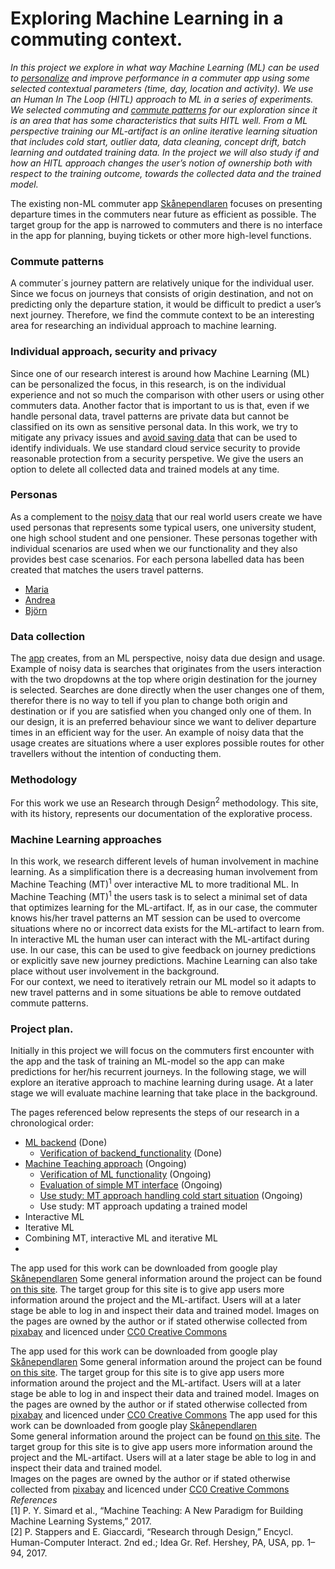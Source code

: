 # Exploring Machine Learning in a commuting context.
*In this project we explore in what way Machine Learning (ML) can be used to [personalize](#individual-approach-security-and-privacy) and improve performance in a commuter app using some selected contextual parameters (time, day, location and activity). We use an Human In The Loop (HITL) approach to ML in a series of experiments. We selected commuting and [commute patterns](#Commute-patterns) for our exploration since it is an area that has some characteristics that suits HITL well. From a ML perspective training our ML-artifact is an online iterative learning situation that includes cold start, outlier data, data cleaning, concept drift, batch learning and outdated training data. In the project we will also study if and how an HITL approach changes the user’s notion of ownership both with respect to the training outcome, towards the collected data and the trained model.*

The existing non-ML commuter app [Skånependlaren](https://play.google.com/store/apps/details?id=se.k3larra.alvebuss&hl=sv) focuses on presenting departure times in the commuters near future as efficient as possible. The target group for the app is narrowed to commuters and there is no interface in the app for planning, buying tickets or other more high-level functions.

### Commute patterns
A commuter´s journey pattern are relatively unique for the individual user. Since we focus on journeys that consists of origin destination, and not on predicting only the departure station, it would be difficult to predict a user’s next journey. Therefore, we find the commute context to be an interesting area for researching an individual approach to machine learning.

### Individual approach, security and privacy
Since one of our research interest is around how Machine Learning (ML) can be personalized the focus, in this research, is on the individual experience and not so much the comparison with other users or using other commuters data. Another factor that is important to us is that, even if we handle personal data, travel patterns are private data but cannot be classified on its own as sensitive personal data. In this work, we try to mitigate any privacy issues and [avoid saving data](https://skanependlaren.firebaseapp.com) that can be used to identify individuals. We use standard cloud service security to provide reasonable protection from a security perspetive. We give the users an option to delete all collected data and trained models at any time.

### Personas
As a complement to the [noisy data](#Data-collection) that our real world users create we have used personas that represents some typical users, one university student, one high school student and one pensioner. These personas together with individual scenarios are used when we our functionality and they also provides best case scenarios. For each persona labelled data has been created that matches the users travel patterns.

* [Maria](personas/Maria.md)
* [Andrea](personas/Andrea.md)
* [Björn](personas/Bjorn.md)

### Data collection
The [app](https://skanependlaren.firebaseapp.com/) creates, from an ML perspective, noisy data due design and usage. Example of noisy data is searches that originates from the users interaction with the two dropdowns at the top where origin destination for the journey is selected. Searches are done directly when the user changes one of them, therefor there is no way to tell if you plan to change both origin and destination or if you are satisfied when you changed only one of them. In our design, it is an preferred behaviour since we want to deliver departure times in an efficient way for the user. An example of noisy data that the usage creates are situations where a user explores possible routes for other travellers without the intention of conducting them.

### Methodology
For this work we use an Research through Design<sup>2</sup> methodology. This site, with its history, represents our documentation of the explorative process.

### Machine Learning approaches
In this work, we research different levels of human involvement in machine learning. As a simplification there is a decreasing human involvement from Machine Teaching (MT)<sup>1</sup> over interactive ML to more traditional ML. In Machine Teaching (MT)<sup>1</sup> the users task is to select a minimal set of data that optimizes learning for the ML-artifact. If, as in our case, the commuter knows his/her travel patterns an MT session can be used to overcome situations where no or incorrect data exists for the ML-artifact to learn from. In interactive ML the human user can interact with the ML-artifact during use. In our case, this can be used to give feedback on journey predictions or explicitly save new journey predictions. Machine Learning can also take place without user involvement in the background.<br/>
For our context, we need to iteratively retrain our ML model so it adapts to new travel patterns and in some situations be able to remove outdated commute patterns.

### Project plan.
Initially in this project we will focus on the commuters first encounter with the app and the task of training an ML-model so the app can make predictions for her/his recurrent journeys. In the following stage, we will explore an iterative approach to machine learning during usage. At a later stage we will evaluate machine learning that take place in the background.

The pages referenced below represents the steps of our research in a chronological order:
* [ML backend](backend/backend.md) (Done)
  * [Verification of backend_functionality](backend/backend.md#Verification-of-backend-functionality) (Done)
* [Machine Teaching approach](#Initial-MT-research-approach) (Ongoing)
  * [Verification of ML functionality](#Verification_of_ML_functionality) (Ongoing)
  * [Evaluation of simple MT interface](#Evaluation_of_MT_interface) (Ongoing)
  * [Use study: MT approach handling cold start situation](#User_study_MT_approach_handling_cold_start_situation) (Ongoing)
  * Use study: MT approach updating a trained model
* Interactive ML
* Iterative ML
* Combining MT, interactive ML and iterative ML
*
The app used for this work can be downloaded from google play [Skånependlaren](https://skanependlaren.firebaseapp.com/)
Some general information around the project can be found [on this site](https://skanependlaren.firebaseapp.com/). The target group for this site is to give app users more information around the project and the ML-artifact. Users will at a later stage be able to log in and inspect their data and trained model.
Images on the pages are owned by the author or if stated otherwise collected from [pixabay](https://pixabay.com) and licenced under [CC0 Creative Commons]( https://creativecommons.org/publicdomain/zero/1.0/deed.en)

The app used for this work can be downloaded from google play [Skånependlaren](https://skanependlaren.firebaseapp.com/)
Some general information around the project can be found [on this site](https://skanependlaren.firebaseapp.com/). The target group for this site is to give app users more information around the project and the ML-artifact. Users will at a later stage be able to log in and inspect their data and trained model.
Images on the pages are owned by the author or if stated otherwise collected from [pixabay](https://pixabay.com) and licenced under [CC0 Creative Commons]( https://creativecommons.org/publicdomain/zero/1.0/deed.en)
The app used for this work can be downloaded from google play [Skånependlaren](https://skanependlaren.firebaseapp.com/) <br>
Some general information around the project can be found [on this site](https://skanependlaren.firebaseapp.com/). The target group for this site is to give app users more information around the project and the ML-artifact. Users will at a later stage be able to log in and inspect their data and trained model.<br>
Images on the pages are owned by the author or if stated otherwise collected from [pixabay](https://pixabay.com) and licenced under [CC0 Creative Commons]( https://creativecommons.org/publicdomain/zero/1.0/deed.en)<br>
_References_<br>
[1] P. Y. Simard et al., “Machine Teaching: A New Paradigm for Building Machine Learning Systems,” 2017.<br>
[2] P. Stappers and E. Giaccardi, “Research through Design,” Encycl. Human-Computer Interact. 2nd ed.; Idea Gr. Ref. Hershey, PA, USA, pp. 1–94, 2017.
